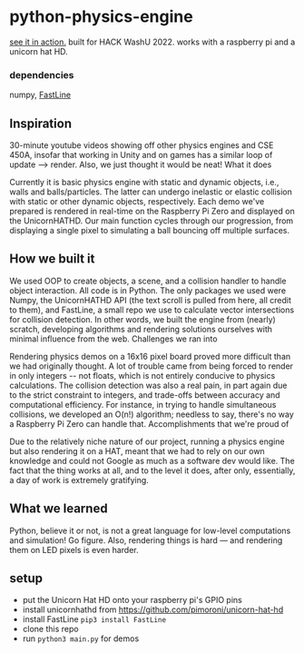 # python-physics-engine
[see it in action.](https://youtu.be/646AFSltmto)
built for HACK WashU 2022. 
works with a raspberry pi and a unicorn hat HD.
### dependencies
numpy, [FastLine](https://github.com/MrGolden1/FastLine)


## Inspiration

30-minute youtube videos showing off other physics engines and CSE 450A, insofar that working in Unity and on games has a similar loop of update --> render. Also, we just thought it would be neat!
What it does

Currently it is basic physics engine with static and dynamic objects, i.e., walls and balls/particles. The latter can undergo inelastic or elastic collision with static or other dynamic objects, respectively. Each demo we've prepared is rendered in real-time on the Raspberry Pi Zero and displayed on the UnicornHATHD. Our main function cycles through our progression, from displaying a single pixel to simulating a ball bouncing off multiple surfaces.

## How we built it

We used OOP to create objects, a scene, and a collision handler to handle object interaction. All code is in Python. The only packages we used were Numpy, the UnicornHATHD API (the text scroll is pulled from here, all credit to them), and FastLine, a small repo we use to calculate vector intersections for collision detection. In other words, we built the engine from (nearly) scratch, developing algorithms and rendering solutions ourselves with minimal influence from the web.
Challenges we ran into

Rendering physics demos on a 16x16 pixel board proved more difficult than we had originally thought. A lot of trouble came from being forced to render in only integers -- not floats, which is not entirely conducive to physics calculations. The collision detection was also a real pain, in part again due to the strict constraint to integers, and trade-offs between accuracy and computational efficiency. For instance, in trying to handle simultaneous collisions, we developed an O(n!) algorithm; needless to say, there's no way a Raspberry Pi Zero can handle that.
Accomplishments that we're proud of

Due to the relatively niche nature of our project, running a physics engine but also rendering it on a HAT, meant that we had to rely on our own knowledge and could not Google as much as a software dev would like. The fact that the thing works at all, and to the level it does, after only, essentially, a day of work is extremely gratifying.

## What we learned

Python, believe it or not, is not a great language for low-level computations and simulation! Go figure. Also, rendering things is hard — and rendering them on LED pixels is even harder.


## setup
- put the Unicorn Hat HD onto your raspberry pi's GPIO pins
- install unicornhathd from https://github.com/pimoroni/unicorn-hat-hd
- install FastLine `pip3 install FastLine`
- clone this repo
- run `python3 main.py` for demos
